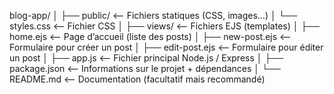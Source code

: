 blog-app/
│
├── public/            <-- Fichiers statiques (CSS, images…)
│   └── styles.css     <-- Fichier CSS
│
├── views/             <-- Fichiers EJS (templates)
│   ├── home.ejs       <-- Page d’accueil (liste des posts)
│   ├── new-post.ejs   <-- Formulaire pour créer un post
│   ├── edit-post.ejs  <-- Formulaire pour éditer un post
│
├── app.js             <-- Fichier principal Node.js / Express
│
├── package.json       <-- Informations sur le projet + dépendances
│
└── README.md          <-- Documentation (facultatif mais recommandé)

